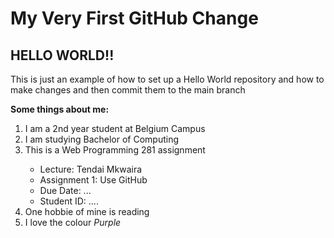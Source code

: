 <h1> My Very First GitHub Change </h1>
<h2>HELLO WORLD!!</h2>

<p>This is just an example of how to set up a Hello World repository and how to make changes and then commit them to the main branch</p>
<strong>Some things about me:</strong>
  <ol>
      <li>I am a 2nd year student at Belgium Campus</li>
      <li>I am studying Bachelor of Computing</li>
      <li>This is a Web Programming 281 assignment</li>
        <ul>
          <li>Lecture: Tendai Mkwaira</li>
          <li>Assignment 1: Use GitHub</li>
          <li>Due Date: ...</li>
          <li>Student ID: ....</li>
        </ul>
      <li>One hobbie of mine is reading</li>
      <li>I love the colour <em>Purple</em></li>
  </ol>

  
